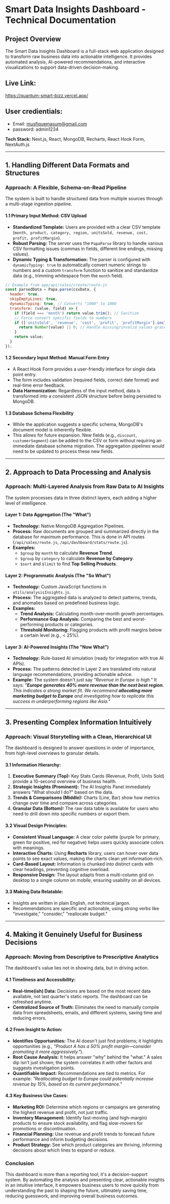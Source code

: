 
# Smart Data Insights Dashboard - Technical Documentation

## Project Overview

The Smart Data Insights Dashboard is a full-stack web application designed to transform raw business data into actionable intelligence. It provides automated analysis, AI-powered recommendations, and interactive visualizations to support data-driven decision-making.

## Live Link:
https://quantum-smart-bizz.vercel.app/

## User credientials:
- Email: musfiquemasum@gmail.com  
- password: admin1234

**Tech Stack:** Next.js, React, MongoDB, Recharts, React Hook Form, NextAuth.js

---

## 1. Handling Different Data Formats and Structures

### Approach: A Flexible, Schema-on-Read Pipeline

The system is built to handle structured data from multiple sources through a multi-stage ingestion pipeline.

#### **1.1 Primary Input Method: CSV Upload**
- **Standardized Template:** Users are provided with a clear CSV template (`month, product, category, region, unitsSold, revenue, cost, profit, profitMargin`).
- **Robust Parsing:** The server uses the `PapaParse` library to handle various CSV formatting issues (commas in fields, different line endings, missing values).
- **Dynamic Typing & Transformation:** The parser is configured with `dynamicTyping: true` to automatically convert numeric strings to numbers and a custom `transform` function to sanitize and standardize data (e.g., trimming whitespace from the `month` field).

```javascript
// Example from app/api/sales/create/route.js
const parsedData = Papa.parse(csvData, {
  header: true,
  skipEmptyLines: true,
  dynamicTyping: true, // Converts "1000" to 1000
  transform: (value, field) => {
    if (field === 'month') return value.trim(); // Sanitize
    // Force convert specific fields to numbers
    if (['unitsSold', 'revenue', 'cost', 'profit', 'profitMargin'].includes(field)) {
      return Number(value) || 0; // Handle missing/invalid values gracefully
    }
    return value;
  }
});
```

#### **1.2 Secondary Input Method: Manual Form Entry**
- A React Hook Form provides a user-friendly interface for single data point entry.
- The form includes validation (required fields, correct date format) and real-time error feedback.
- **Data Harmonization:** Regardless of the input method, data is transformed into a consistent JSON structure before being persisted to MongoDB.

#### **1.3 Database Schema Flexibility**
- While the application suggests a specific schema, MongoDB's document model is inherently flexible.
- This allows for future expansion. New fields (e.g., `discount`, `customerSegment`) can be added to the CSV or form without requiring an immediate database schema migration. The aggregation pipelines would need to be updated to process these new fields.

---

## 2. Approach to Data Processing and Analysis

### Approach: Multi-Layered Analysis from Raw Data to AI Insights

The system processes data in three distinct layers, each adding a higher level of intelligence.

#### **Layer 1: Data Aggregation (The "What")**
- **Technology:** Native MongoDB Aggregation Pipelines.
- **Process:** Raw documents are grouped and summarized directly in the database for maximum performance. This is done in API routes (`/api/sales/route.js`, `/api/dashboard/stats/route.js`).
- **Examples:**
  - `$group` by `month` to calculate **Revenue Trend**.
  - `$group` by `category` to calculate **Revenue by Category**.
  - `$sort` and `$limit` to find **Top Selling Products**.

#### **Layer 2: Programmatic Analysis (The "So What")**
- **Technology:** Custom JavaScript functions in `utils/analysisInsights.js`.
- **Process:** The aggregated data is analyzed to detect patterns, trends, and anomalies based on predefined business logic.
- **Examples:**
  - **Trend Analysis:** Calculating month-over-month growth percentages.
  - **Performance Gap Analysis:** Comparing the best and worst-performing products or categories.
  - **Threshold Monitoring:** Flagging products with profit margins below a certain level (e.g., < 25%).

#### **Layer 3: AI-Powered Insights (The "Now What")**
- **Technology:** Rule-based AI simulation (ready for integration with true AI APIs).
- **Process:** The patterns detected in Layer 2 are translated into natural language recommendations, providing actionable advice.
- **Example:** The system doesn't just say *"Revenue in Europe is high."* It says: *"**Europe generates 40% more revenue than the next best region.** This indicates a strong market fit. We recommend **allocating more marketing budget to Europe** and investigating how to replicate this success in underperforming regions like Asia."*

---

## 3. Presenting Complex Information Intuitively

### Approach: Visual Storytelling with a Clean, Hierarchical UI

The dashboard is designed to answer questions in order of importance, from high-level overviews to granular details.

#### **3.1 Information Hierarchy:**
1.  **Executive Summary (Top):** Key Stats Cards (Revenue, Profit, Units Sold) provide a 10-second overview of business health.
2.  **Strategic Insights (Prominent):** The AI Insights Panel immediately answers "What should I do?" based on the data.
3.  **Trends & Comparisons (Middle):** Charts (Line, Bar) show how metrics change over time and compare across categories.
4.  **Granular Data (Bottom):** The raw data table is available for users who need to drill down into specific numbers or export them.

#### **3.2 Visual Design Principles:**
- **Consistent Visual Language:** A clear color palette (purple for primary, green for positive, red for negative) helps users quickly associate colors with meanings.
- **Interactive Charts:** Using **Recharts** library, users can hover over data points to see exact values, making the charts clean yet information-rich.
- **Card-Based Layout:** Information is chunked into distinct cards with clear headings, preventing cognitive overload.
- **Responsive Design:** The layout adapts from a multi-column grid on desktop to a single column on mobile, ensuring usability on all devices.

#### **3.3 Making Data Relatable:**
- Insights are written in plain English, not technical jargon.
- Recommendations are specific and actionable, using strong verbs like "investigate," "consider," "reallocate budget."

---

## 4. Making it Genuinely Useful for Business Decisions

### Approach: Moving from Descriptive to Prescriptive Analytics

The dashboard's value lies not in showing data, but in driving action.

#### **4.1 Timeliness and Accessibility:**
- **Real-time(ish) Data:** Decisions are based on the most recent data available, not last quarter's static reports. The dashboard can be refreshed anytime.
- **Centralized Source of Truth:** Eliminates the need to manually compile data from spreadsheets, emails, and different systems, saving time and reducing errors.

#### **4.2 From Insight to Action:**
- **Identifies Opportunities:** The AI doesn't just find problems; it highlights opportunities (e.g., *"Product A has a 50% profit margin—consider promoting it more aggressively."*).
- **Root Cause Analysis:** It helps answer "why" behind the "what." A sales dip isn't just shown; the system correlates it with other factors and suggests investigation points.
- **Quantifiable Impact:** Recommendations are tied to metrics. For example: *"Reallocating budget to Europe could potentially increase revenue by 15%, based on its current performance."*

#### **4.3 Key Business Use Cases:**
- **Marketing ROI:** Determine which regions or campaigns are generating the highest revenue and profit, not just traffic.
- **Inventory Management:** Identify fast-moving (and high-margin) products to ensure stock availability, and flag slow-movers for promotions or discontinuation.
- **Financial Planning:** Use revenue and profit trends to forecast future performance and inform budgeting decisions.
- **Product Strategy:** See which product categories are thriving, informing decisions about which lines to expand or reduce.

### Conclusion

This dashboard is more than a reporting tool; it's a decision-support system. By automating the analysis and presenting clear, actionable insights in an intuitive interface, it empowers business users to move quickly from understanding the past to shaping the future, ultimately saving time, reducing guesswork, and improving overall business outcomes.